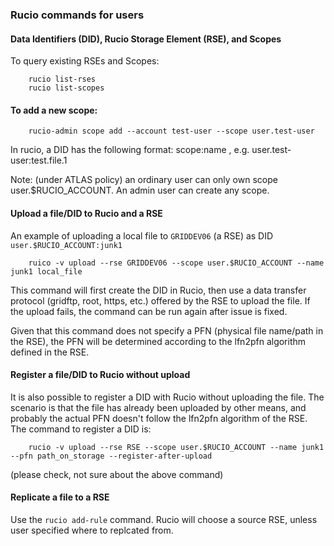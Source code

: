 ### Rucio commands for users

#### Data Identifiers (DID), Rucio Storage Element (RSE), and Scopes

To query existing RSEs and Scopes:
```
    rucio list-rses
    rucio list-scopes
```
#### To add a new scope:
```
    rucio-admin scope add --account test-user --scope user.test-user
```
In rucio, a DID has the following format:
        scope:name , e.g. user.test-user:test.file.1

Note: (under ATLAS policy) an ordinary user can only own scope user.$RUCIO_ACCOUNT. An admin user can create any
scope.

#### Upload a file/DID to Rucio and a RSE
An example of uploading a local file to `GRIDDEV06` (a RSE) as DID `user.$RUCIO_ACCOUNT:junk1`
```
    ruico -v upload --rse GRIDDEV06 --scope user.$RUCIO_ACCOUNT --name junk1 local_file
```
This command will first create the DID in Rucio, then use a data transfer protocol (gridftp, root, https, etc.) offered
by the RSE to upload the file. If the upload fails, the command can be run again after issue is fixed.

Given that this command does not specify a PFN (physical file name/path in the RSE), the PFN will be determined according
to the lfn2pfn algorithm defined in the RSE.

#### Register a file/DID to Rucio without upload
It is also possible to register a DID with Rucio without uploading the file. The scenario is that the file has already 
been uploaded by other means, and probably the actual PFN doesn't follow the lfn2pfn algorithm of the RSE.
The command to register a DID is:
```
    rucio -v upload --rse RSE --scope user.$RUCIO_ACCOUNT --name junk1 --pfn path_on_storage --register-after-upload
```
(please check, not sure about the above command)

#### Replicate a file to a RSE
Use the `rucio add-rule` command. Rucio will choose a source RSE, unless user specified where to replcated from.
